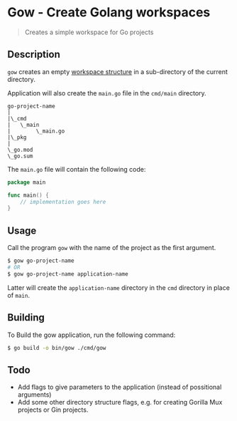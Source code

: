 # Gow - Create Golang workspaces

> Creates a simple workspace for Go projects

## Description

`gow` creates an empty [workspace structure](https://www.developer.com/languages/go-project-layout/) in a sub-directory of the current directory.

Application will also create the `main.go` file in the `cmd/main` directory.


```text
go-project-name
|
|\_cmd
|   \_main
|        \_main.go
|\_pkg
|
\_go.mod
\_go.sum
```

The `main.go` file will contain the following code:

```go
package main

func main() {
    // implementation goes here
}
```

## Usage

Call the program `gow` with the name of the project as the first argument.

```bash
$ gow go-project-name
# OR
$ gow go-project-name application-name
```

Latter will create the `application-name` directory in the `cmd` directory in place of `main`.

## Building

To Build the gow application, run the following command:

```bash
$ go build -o bin/gow ./cmd/gow
```

## Todo

- Add flags to give parameters to the application (instead of possitional arguments)
- Add some other directory structure flags, e.g. for creating Gorilla Mux projects or Gin projects.